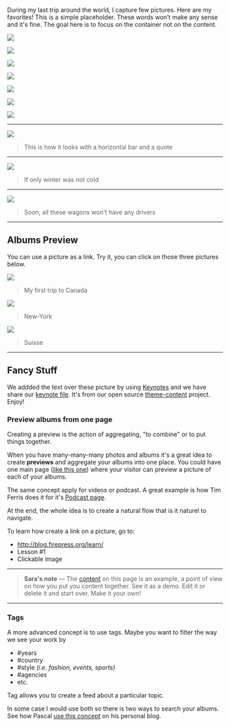 During my last trip around the world, I capture few pictures. Here are my favorites! This is a simple placeholder. These words won’t make any sense and it's fine. The goal here is to focus on the container not on the content.

![](https://raw.githubusercontent.com/firepress-org/themes-content/master/112_readiness/images/beauty-shots101.jpg)

![](https://raw.githubusercontent.com/firepress-org/themes-content/master/112_readiness/images/beauty-shots102.jpg)

![](https://raw.githubusercontent.com/firepress-org/themes-content/master/112_readiness/images/beauty-shots103.jpg)

![](https://raw.githubusercontent.com/firepress-org/themes-content/master/112_readiness/images/beauty-shots104.jpg)

![](https://raw.githubusercontent.com/firepress-org/themes-content/master/112_readiness/images/beauty-shots105.jpg)

![](https://raw.githubusercontent.com/firepress-org/themes-content/master/112_readiness/images/beauty-shots106.jpg)

![](https://raw.githubusercontent.com/firepress-org/themes-content/master/112_readiness/images/beauty-shots107.jpg)

---

![](https://raw.githubusercontent.com/firepress-org/themes-content/master/112_readiness/images/beauty-shots108.jpg)

> This is how it looks with a horizontal bar and a quote

---

![](https://raw.githubusercontent.com/firepress-org/themes-content/master/112_readiness/images/beauty-shots109.jpg)

> If only winter was not cold

---

![](https://raw.githubusercontent.com/firepress-org/themes-content/master/112_readiness/images/beauty-shots110.jpg)

> Soon, all these wagons won't have any drivers

---

## Albums Preview

You can use a picture as a link. Try it, you can click on those three pictures below.

[![](https://raw.githubusercontent.com/firepress-org/themes-content/master/112_readiness/images/_portfolio-preview/portefolio-preview_101.jpg)
](/album-one/)

> My first trip to Canada

[![](https://raw.githubusercontent.com/firepress-org/themes-content/master/112_readiness/images/_portfolio-preview/portefolio-preview_102.jpg)](/album-two/)

> New-York

[![](https://raw.githubusercontent.com/firepress-org/themes-content/master/112_readiness/images/_portfolio-preview/portefolio-preview_103.jpg)](/album-three/)

> Suisse

---

## Fancy Stuff

We addded the text over these picture by using [Keynotes](http://www.apple.com/mac/keynote/) and we have share our [keynote file](https://github.com/firepress-org/themes-content/tree/master/112_readiness/images/_keynote_project). It's from our open source [theme-content](https://github.com/firepress-org/themes-content) project. Enjoy!

### Preview albums from one page

Creating a preview is the action of aggregating, "to combine" or to put things together.

When you have many-many-many photos and albums it's a great idea to create **previews** and aggregate your albums into one place. You could have one main page ([like this one](/focusing-on-pictures/)) where your visitor can preview a picture of each of your albums. 

The same concept apply for videos or podcast. A great example is how Tim Ferris does it for it's [Podcast page](http://fourhourworkweek.com/podcast/).

At the end, the whole idea is to create a natural flow that is it naturel to navigate.

To learn how create a link on a picture, go to:

- http://blog.firepress.org/learn/
- Lesson #1
- Clickable image

---

> **Sara's note** — The [content](https://github.com/firepress-org/themes-content) on this page is an example, a point of view on how you put you content together. See it as a demo. Edit it or delete it and start over. Make it your own!

---

### Tags

A more advanced concept is to use tags. Maybe you want to filter the way we see your work by 

- #years
- #country
- #style *(i.e. fashion, events,  sports)*
- #agencies
- etc.

Tag allows you to create a feed about a particular topic.

In some case I would use both so there is two ways to search your albums. See how Pascal [use this concept](http://blog.pascalandy.com/trouver-par-tags/) on his personal blog.